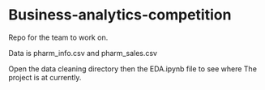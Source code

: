 # Business-analytics-competition

Repo for the team to work on.

Data is pharm_info.csv and pharm_sales.csv

Open the data cleaning directory then the EDA.ipynb file to see where The project is at currently.
